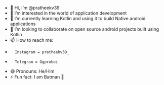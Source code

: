 - 👋 Hi, I’m @pratheekv39
- 👀 I’m interested in the world of application development
- 🌱 I’m currently learning Kotlin and using it to build Native android applications  
- 💞️ I’m looking to collaborate on open source android projects built using Kotlin
- 📫 How to reach me:
-       Instagram = pratheekv39_
-       Telegram = Ggproboi
- 😄 Pronouns: He/Him
- ⚡ Fun fact: I am Batman 🦇

<!---
pratheekv39/pratheekv39 is a ✨ special ✨ repository because its `README.md` (this file) appears on your GitHub profile.
You can click the Preview link to take a look at your changes.
--->

